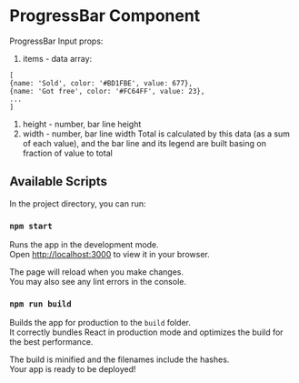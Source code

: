 # ProgressBar Component
ProgressBar Input props:
1. items - data array:
```
[
{name: 'Sold', color: '#BD1FBE', value: 677},
{name: 'Got free', color: '#FC64FF', value: 23},
...
]
```
1. height - number, bar line height
2. width - number, bar line width
Total is calculated by this data (as a sum of each value), and the bar line and its legend are built basing on fraction of value to total


## Available Scripts

In the project directory, you can run:

### `npm start`

Runs the app in the development mode.\
Open [http://localhost:3000](http://localhost:3000) to view it in your browser.

The page will reload when you make changes.\
You may also see any lint errors in the console.


### `npm run build`

Builds the app for production to the `build` folder.\
It correctly bundles React in production mode and optimizes the build for the best performance.

The build is minified and the filenames include the hashes.\
Your app is ready to be deployed!
